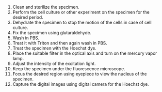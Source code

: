 1) Clean and sterilize the specimen.<br>
2) Perform the cell culture or other experiment on the specimen for the desired period.<br>
3) Dehydrate the specimen to stop the motion of the cells in case of cell culture.<br>
4) Fix the specimen using glutaraldehyde.<br>
5) Wash in PBS.<br>
6) Treat it with Triton and then again wash in PBS.<br>
7) Treat the specimen with the Hoechst dye.<br>
8) Place the suitable filter in the optical axis and turn on the mercury vapor lamp.<br>
9) Adjust the intensity of the excitation light.<br>
10) Keep the specimen under the fluorescence microscope.<br>
11) Focus the desired region using eyepiece to view the nucleus of the specimen.<br>
12) Capture the digital images using digital camera for the Hoechst dye.
